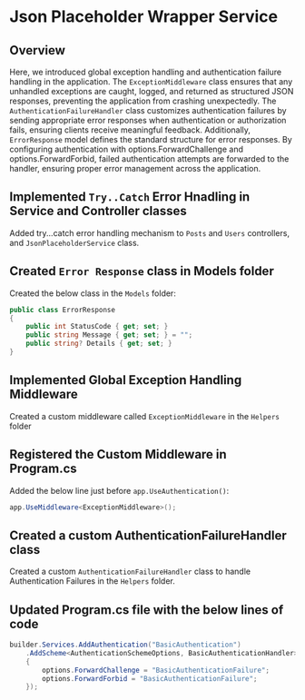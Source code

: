 # Json Placeholder Wrapper Service 
## Overview
Here, we introduced global exception handling and authentication failure handling in the application. The `ExceptionMiddleware` class ensures that any unhandled exceptions are caught, logged, and returned as structured JSON responses, preventing the application from crashing unexpectedly. The `AuthenticationFailureHandler` class customizes authentication failures by sending appropriate error responses when authentication or authorization fails, ensuring clients receive meaningful feedback. Additionally, `ErrorResponse` model defines the standard structure for error responses. By configuring authentication with options.ForwardChallenge and options.ForwardForbid, failed authentication attempts are forwarded to the handler, ensuring proper error management across the application.

## Implemented `Try..Catch` Error Hnadling in Service and Controller classes
Added try...catch error handling mechanism to `Posts` and `Users` controllers, and `JsonPlaceholderService` class.

## Created `Error Response` class in Models folder
Created the below class in the `Models` folder:
```C#
public class ErrorResponse
{
    public int StatusCode { get; set; }
    public string Message { get; set; } = "";
    public string? Details { get; set; } 
}
```

## Implemented Global Exception Handling Middleware
Created a custom middleware called `ExceptionMiddleware` in the `Helpers` folder

## Registered the Custom Middleware in Program.cs
Added the below line just before `app.UseAuthentication()`:
```C#
app.UseMiddleware<ExceptionMiddleware>();
```

## Created a custom AuthenticationFailureHandler class
Created a custom `AuthenticationFailureHandler` class to handle Authentication Failures in the `Helpers` folder.

## Updated Program.cs file with the below lines of code
```C#
builder.Services.AddAuthentication("BasicAuthentication")
    .AddScheme<AuthenticationSchemeOptions, BasicAuthenticationHandler>("BasicAuthentication", options =>
    {
        options.ForwardChallenge = "BasicAuthenticationFailure";
        options.ForwardForbid = "BasicAuthenticationFailure";
    });
```